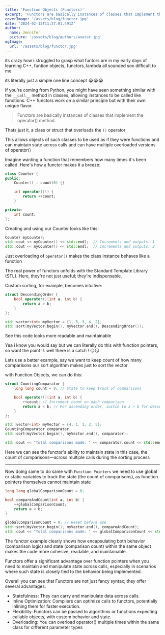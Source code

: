 ```yaml
---
title: 'Function Objects (Functors)'
excerpt: 'Functors are basically instances of classes that implement the operator() method '
coverImage: '/assets/blog/functor.jpg'
date: '2024-02-13T11:37:01.491Z'
author:
  name: Jennifer
  picture: '/assets/blog/authors/avatar.jpg'
ogImage:
  url: '/assets/blog/functor.jpg'
---
```


its crazy how i struggled to grasp what funtors are in my early days of learning C++, funtion objects, functors, lambda all sounded soo difficult to me 

its literally just a simple one line concept 😭😭😭

If you're coming from Python, you might have seen something similar with the `__call__` method in classes, allowing instances to be called like functions. C++ functors work on a similar principle but with their own unique flavor.

> Functors are basically instances of classes that implement the operator() method. 

Thats just it, a class or struct that overloads the `()` operator 

This allows objects of such classes to be used as if they were functions and can maintain state across calls and can have multiple overloaded versions of operator()

Imagine wanting a function that remembers how many times it's been called. Here's how a functor makes it a breeze:

```cpp
class Counter {
public:
    Counter() : count(0) {}

    int operator()() {
        return ++count;
    }

private:
    int count;
};
```
Creating and using our Counter looks like this:
```cpp
Counter myCounter;
std::cout << myCounter() << std::endl;  // Increments and outputs: 1
std::cout << myCounter() << std::endl;  // Increments and outputs: 2
```

Just overloading of `operator()` makes the class instance behaves like a function


The real power of functors unfolds with the Standard Template Library (STL). Here, they're not just useful; they're indispensable. 

Custom sorting, for example, becomes intuitive:

```cpp
struct DescendingOrder {
    bool operator()(int a, int b) {
        return a > b;
    }
};

std::vector<int> myVector = {1, 5, 3, 4, 2};
std::sort(myVector.begin(), myVector.end(), DescendingOrder());
```
See this code looks more readable and maintainable 

Yea i know you would say but we can literally do this with function pointers, so want the point !!. well there is a catch ! 😏😏

Lets use a better example, say we want to keep count of how many comparisons our sort algorithm makes just to sort the vector 

with Function Objects, we can do this:

```cpp
struct CountingComparator {
    long long count = 0; // State to keep track of comparisons

    bool operator()(int a, int b) {
        ++count; // Increment count on each comparison
        return a < b; // For ascending order, switch to a > b for descending
    }
};

std::vector<int> myVector = {4, 1, 3, 2, 5};
CountingComparator comparator;
std::sort(myVector.begin(), myVector.end(), comparator);

std::cout << "Total comparisons made: " << comparator.count << std::endl;

```

Here we can see the functor's ability to maintain state in this case, the count of comparisons—across multiple calls during the sorting process

---
Now doing same to do same with `Function Pointers` we need to use global or static variables to track the state (the count of comparisons), as function pointers themselves cannot maintain state

```cpp
long long globalComparisonCount = 0;

bool compareAndCount(int a, int b) {
    ++globalComparisonCount;
    return a < b;
}

globalComparisonCount = 0; // Reset before use
std::sort(myVector.begin(), myVector.end(), compareAndCount);
std::cout << "Total comparisons made: " << globalComparisonCount << std::endl;
```

The functor example clearly shows how encapsulating both behavior (comparison logic) and state (comparison count) within the same object makes the code more cohesive, readable, and maintainable. 

Functors offer a significant advantage over function pointers when you need to maintain and manipulate state across calls, especially in scenarios where such state is closely tied to the behavior being implemented. 

Overall you can see that Functors are not just fancy syntax; they offer several advantages:

- Statefulness: They can carry and manipulate data across calls.
- Inline Optimization: Compilers can optimize calls to functors, potentially inlining them for faster execution.
- Flexibility: Functors can be passed to algorithms or functions expecting callable objects, with custom behavior and state.
- Overloading: You can overload operator() multiple times within the same class for different parameter types
